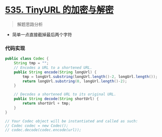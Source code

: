 # [535. TinyURL 的加密与解密](https://leetcode-cn.com/problems/encode-and-decode-tinyurl/)

> 解题思路分析

- 简单一点直接截掉最后两个字符

### 代码实现


~~~java
public class Codec {
    String tmp = "";
    // Encodes a URL to a shortened URL.
    public String encode(String longUrl) {
        tmp = longUrl.substring(longUrl.length()-2, longUrl.length());
        return longUrl.substring(0, longUrl.length()-2);
    }

    // Decodes a shortened URL to its original URL.
    public String decode(String shortUrl) {
        return shortUrl + tmp;
    }
}

// Your Codec object will be instantiated and called as such:
// Codec codec = new Codec();
// codec.decode(codec.encode(url));
~~~

